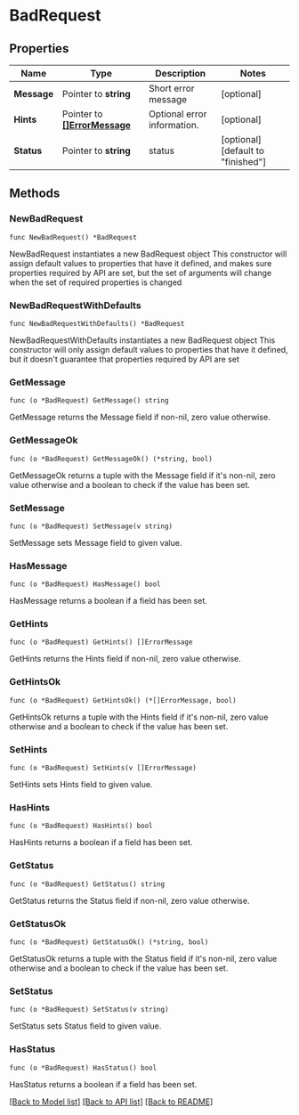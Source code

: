 # BadRequest

## Properties

Name | Type | Description | Notes
------------ | ------------- | ------------- | -------------
**Message** | Pointer to **string** | Short error message | [optional] 
**Hints** | Pointer to [**[]ErrorMessage**](ErrorMessage.md) | Optional error information. | [optional] 
**Status** | Pointer to **string** | status | [optional] [default to "finished"]

## Methods

### NewBadRequest

`func NewBadRequest() *BadRequest`

NewBadRequest instantiates a new BadRequest object
This constructor will assign default values to properties that have it defined,
and makes sure properties required by API are set, but the set of arguments
will change when the set of required properties is changed

### NewBadRequestWithDefaults

`func NewBadRequestWithDefaults() *BadRequest`

NewBadRequestWithDefaults instantiates a new BadRequest object
This constructor will only assign default values to properties that have it defined,
but it doesn't guarantee that properties required by API are set

### GetMessage

`func (o *BadRequest) GetMessage() string`

GetMessage returns the Message field if non-nil, zero value otherwise.

### GetMessageOk

`func (o *BadRequest) GetMessageOk() (*string, bool)`

GetMessageOk returns a tuple with the Message field if it's non-nil, zero value otherwise
and a boolean to check if the value has been set.

### SetMessage

`func (o *BadRequest) SetMessage(v string)`

SetMessage sets Message field to given value.

### HasMessage

`func (o *BadRequest) HasMessage() bool`

HasMessage returns a boolean if a field has been set.

### GetHints

`func (o *BadRequest) GetHints() []ErrorMessage`

GetHints returns the Hints field if non-nil, zero value otherwise.

### GetHintsOk

`func (o *BadRequest) GetHintsOk() (*[]ErrorMessage, bool)`

GetHintsOk returns a tuple with the Hints field if it's non-nil, zero value otherwise
and a boolean to check if the value has been set.

### SetHints

`func (o *BadRequest) SetHints(v []ErrorMessage)`

SetHints sets Hints field to given value.

### HasHints

`func (o *BadRequest) HasHints() bool`

HasHints returns a boolean if a field has been set.

### GetStatus

`func (o *BadRequest) GetStatus() string`

GetStatus returns the Status field if non-nil, zero value otherwise.

### GetStatusOk

`func (o *BadRequest) GetStatusOk() (*string, bool)`

GetStatusOk returns a tuple with the Status field if it's non-nil, zero value otherwise
and a boolean to check if the value has been set.

### SetStatus

`func (o *BadRequest) SetStatus(v string)`

SetStatus sets Status field to given value.

### HasStatus

`func (o *BadRequest) HasStatus() bool`

HasStatus returns a boolean if a field has been set.


[[Back to Model list]](../README.md#documentation-for-models) [[Back to API list]](../README.md#documentation-for-api-endpoints) [[Back to README]](../README.md)


